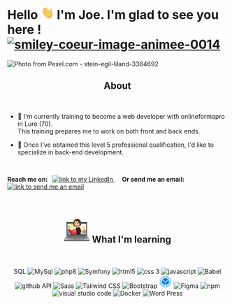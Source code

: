 # Hello <img width="30px" height="30" src="https://github.com/SatYu26/SatYu26/raw/master/Assets/Hi.gif" /> I'm Joe. I'm glad to see you here ! <a href="https://www.gifsanimes.com/cat-smileys-coeurs-2178.htm"><img src="https://www.gifsanimes.com/data/media/2178/smiley-coeur-image-animee-0014.gif" border="0" alt="smiley-coeur-image-animee-0014" /></a>
![Photo from Pexel.com - stein-egil-liland-3384692](./image_github/pexels-stein-egil-liland-3384692_gifmaker_me.gif)



## <h2 align="center">About</h2>
<br>

- 🌱 I'm currently training to become a web developer with onlineformapro in Lure (70). <br>
  This training prepares me to work on both front and back ends.
  
- 🎯 Once I've obtained this level 5 professional qualification, I'd like to specialize in back-end development.

<br>
<div>
  
**Reach me on:&nbsp;&nbsp;**
<a href="https://linkedin.com/in/joellemoureu">
    <img alt="link to my LinkedIn" src="https://img.shields.io/static/v1?label&message=/in/joellemoureu&color=0A66C2&style=for-the-badge&logo=linkedin" height="18px" />
</a>
**&nbsp;&nbsp;&nbsp;&nbsp;&nbsp;Or send me an email:&nbsp;&nbsp;**
<a href="mailto:joellecoudray@hotmail.fr">
    <img alt="link to send me an email" src="https://img.shields.io/static/v1?label&message=mail&color=whitesmoke&style=for-the-badge" height="18px" />
</a>

</div>


<br>

## <h2 align="center"> <img alt="my avatar made on Bitmoji" src="./image_github/avatar_joe.png" width="60px" height="60px"> What I'm learning</h2>

<br>

<div align="center">
<br>
SQL
<img title="MySql" alt="MySql" width="30px" src="https://cdn.jsdelivr.net/gh/devicons/devicon@v2.15.1/icons/mysql/mysql-original.svg" />
<img title="php8" alt="php8" width="30px" src="https://cdn.jsdelivr.net/gh/devicons/devicon/icons/php/php-original.svg" />
<img title="Symfony" alt="Symfony" width="30px" src="https://cdn.jsdelivr.net/gh/devicons/devicon/icons/symfony/symfony-original.svg" />
<img title="HTML 5" alt="html5" width="30px" src="https://cdn.jsdelivr.net/gh/devicons/devicon/icons/html5/html5-original.svg" />
<img title="CSS 3" alt="css 3" width="30px" src="https://cdn.jsdelivr.net/gh/devicons/devicon/icons/css3/css3-original.svg" />
<img title="JavaScript" alt="javascript" width="30px" src="https://cdn.jsdelivr.net/gh/devicons/devicon/icons/javascript/javascript-original.svg" />
<img title="Babel" alt="Babel" width="30px" src="https://cdn.jsdelivr.net/gh/devicons/devicon@v2.15.1/icons/babel/babel-original.svg" />
<img title="GitHub" alt="github" width="30px" src="https://cdn.jsdelivr.net/gh/devicons/devicon/icons/github/github-original.svg" />
API
<img title="Sass" alt="Sass" width="30px" src="https://raw.githubusercontent.com/dustin100/dustin100/master/assests/sass-original.svg" />
<img title="Tailwind CSS" alt="Tailwind CSS" width="30px" src="https://cdn.jsdelivr.net/gh/devicons/devicon@v2.15.1/icons/tailwindcss/tailwindcss-plain.svg" />
<img title="Bootstrap CSS" alt="Bootstrap" width="30px" src="https://cdn.jsdelivr.net/gh/devicons/devicon@v2.15.1/icons/bootstrap/bootstrap-original.svg" />
<img title="Webpack" alt="Webpack" width="30px" src="https://github.com/devicons/devicon/blob/v2.15.1/icons/webpack/webpack-original.svg" />
<img title="Figma" alt="Figma" width="30px" src="https://cdn.jsdelivr.net/gh/devicons/devicon@v2.15.1/icons/figma/figma-original.svg" />
<img title="npm" alt="npm" width="30px" src="https://cdn.jsdelivr.net/gh/devicons/devicon/icons/npm/npm-original-wordmark.svg" />
<img title="VS Code" alt="visual studio code" width="30px" src="https://cdn.jsdelivr.net/gh/devicons/devicon/icons/vscode/vscode-original.svg" />
<img title="Docker" alt="Docker" width="30px" src="https://cdn.jsdelivr.net/gh/devicons/devicon@v2.15.1/icons/docker/docker-original.svg" />
<img title="Word Press" alt="Word Press" width="30px" src="https://cdn.jsdelivr.net/gh/devicons/devicon@v2.15.1/icons/wordpress/wordpress-original.svg" />
</div>

<br>
